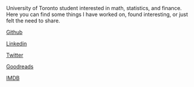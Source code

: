 <div class="entry-content">
		<div id="comp-jbftx0jc2balata" class="strc1balata">University of Toronto student interested in math, statistics, and finance. Here you can find some things I have worked on, found interesting, or just felt the need to share.&#8203;</div>
<div></div>
<div id="comp-jbftx0jc2inlineContent" class="strc1inlineContent">
<div id="comp-jbftx0jc3" class="strc1">
<div id="comp-jbftx0jc3inlineContent" class="strc1inlineContent">
<div id="comp-jbftx0jc5" class="txtNew">
<p class="font_9"><span class="color_15"><a href="https://github.com/daveveitch" target="_blank" rel="noopener">Github</a></span></p>
<p class="font_9"><span class="color_15"><a href="https://www.linkedin.com/in/dveitch/" target="_blank" rel="noopener">Linkedin</a></span></p>
<p class="font_9"><span class="color_15"><a href="https://twitter.com/daveveitch" target="_blank" rel="noopener">Twitter</a></span></p>
<p class="font_9"><span class="color_15"><a href="https://www.goodreads.com/user/show/18825813-david-veitch" target="_blank" rel="noopener">Goodreads</a></span></p>
<p><a href="http://www.imdb.com/user/ur83957353/?ref_=nv_usr_prof_2">IMDB</a></p>
</div>
</div>
</div>
</div>
	</div>
